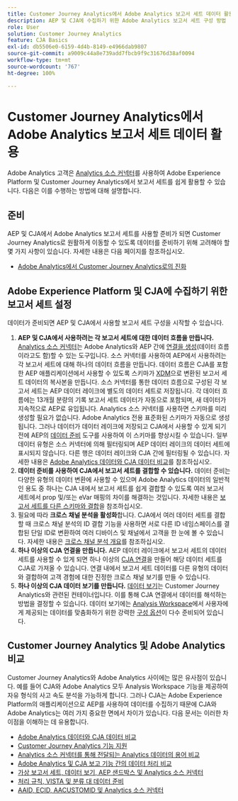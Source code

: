```yaml
---
title: Customer Journey Analytics에서 Adobe Analytics 보고서 세트 데이터 활용
description: AEP 및 CJA에 수집하기 위한 Adobe Analytics 보고서 세트 구성 방법
role: User
solution: Customer Journey Analytics
feature: CJA Basics
exl-id: db5506e0-6159-4d4b-8149-e4966dab9807
source-git-commit: a9009c44a8e739add7fbcb9f9c31676d38af0094
workflow-type: tm+mt
source-wordcount: '767'
ht-degree: 100%

---
```


# Customer Journey Analytics에서 Adobe Analytics 보고서 세트 데이터 활용

Adobe Analytics 고객은 [Analytics 소스 커넥터](https://experienceleague.adobe.com/docs/experience-platform/sources/connectors/adobe-applications/analytics.html?lang=ko)를 사용하여 Adobe Experience Platform 및 Customer Journey Analytics에서 보고서 세트를 쉽게 활용할 수 있습니다. 다음은 이를 수행하는 방법에 대해 설명합니다.

## 준비

AEP 및 CJA에서 Adobe Analytics 보고서 세트를 사용할 준비가 되면 Customer Journey Analytics로 원활하게 이동할 수 있도록 데이터를 준비하기 위해 고려해야 할 몇 가지 사항이 있습니다. 자세한 내용은 다음 페이지를 참조하십시오.

* [Adobe Analytics에서 Customer Journey Analytics로의 진화](/help/getting-started/aa-to-cja.md)

## Adobe Experience Platform 및 CJA에 수집하기 위한 보고서 세트 설정

데이터가 준비되면 AEP 및 CJA에서 사용할 보고서 세트 구성을 시작할 수 있습니다.

1. **AEP 및 CJA에서 사용하려는 각 보고서 세트에 대한 데이터 흐름을 만듭니다.** [Analytics 소스 커넥터](https://experienceleague.adobe.com/docs/experience-platform/sources/connectors/adobe-applications/analytics.html?lang=ko)는 Adobe Analytics와 AEP 간에 [연결을 생성](/help/connections/create-connection.md)(데이터 흐름이라고도 함)할 수 있는 도구입니다. 소스 커넥터를 사용하여 AEP에서 사용하려는 각 보고서 세트에 대해 하나의 데이터 흐름을 만듭니다. 데이터 흐름은 CJA를 포함한 AEP 애플리케이션에서 사용할 수 있도록 스키마가 [XDM](https://experienceleague.adobe.com/docs/platform-learn/tutorials/schemas/schemas-and-experience-data-model.html?lang=ko)으로 변환된 보고서 세트 데이터의 복사본을 만듭니다. 소스 커넥터를 통한 데이터 흐름으로 구성된 각 보고서 세트는 AEP 데이터 레이크에 별도의 데이터 세트로 저장됩니다. 각 데이터 흐름에는 13개월 분량의 기록 보고서 세트 데이터가 자동으로 포함되며, 새 데이터가 지속적으로 AEP로 유입됩니다. Analytics 소스 커넥터를 사용하면 스키마를 미리 생성할 필요가 없습니다. Adobe Analytics 전용 표준화된 스키마가 자동으로 생성됩니다. 그러나 데이터가 데이터 레이크에 저장되고 CJA에서 사용할 수 있게 되기 전에 AEP의 [데이터 준비](https://experienceleague.adobe.com/docs/experience-platform/data-prep/home.html?lang=ko) 도구를 사용하여 이 스키마를 향상시킬 수 있습니다. 일부 데이터 유형은 소스 커넥터에 의해 필터링되며 AEP 데이터 레이크의 데이터 세트에 표시되지 않습니다. 다른 행은 데이터 레이크와 CJA 간에 필터링될 수 있습니다. 자세한 내용은 [Adobe Analytics 데이터와 CJA 데이터 비교](/help/troubleshooting/compare.md)를 참조하십시오.
1. **데이터 준비를 사용하여 CJA에서 보고서 세트를 결합할 수 있습니다.** 데이터 준비는 다양한 유형의 데이터 변환에 사용할 수 있으며 Adobe Analytics 데이터의 일반적인 용도 중 하나는 CJA 내에서 보고서 세트를 쉽게 결합할 수 있도록 여러 보고서 세트에서 prop 및/또는 eVar 매핑의 차이를 해결하는 것입니다. 자세한 내용은 [보고서 세트를 다른 스키마와 결합](/help/use-cases/aa-data/combine-report-suites.md)을 참조하십시오.
1. 필요에 따라 **크로스 채널 분석을 활성화**&#x200B;합니다. CJA에서 여러 데이터 세트를 결합할 때 크로스 채널 분석의 ID 결합 기능을 사용하면 서로 다른 ID 네임스페이스를 결합된 단일 ID로 변환하여 여러 디바이스 및 채널에서 고객을 한 눈에 볼 수 있습니다. 자세한 내용은 [크로스 채널 분석 개요](/help/cca/overview.md)를 참조하십시오.
1. **하나 이상의 CJA 연결을 만듭니다.** AEP 데이터 레이크에서 보고서 세트의 데이터 세트를 사용할 수 있게 되면 하나 이상의 [CJA 연결](/help/connections/overview.md)을 만들어 해당 데이터 세트를 CJA로 가져올 수 있습니다. 연결 내에서 보고서 세트 데이터를 다른 유형의 데이터와 결합하여 고객 경험에 대한 진정한 크로스 채널 보기를 만들 수 있습니다.
1. **하나 이상의 CJA 데이터 보기를 만듭니다.** [데이터 보기](/help/data-views/data-views.md)는 Customer Journey Analytics와 관련된 컨테이너입니다. 이를 통해 CJA 연결에서 데이터를 해석하는 방법을 결정할 수 있습니다. 데이터 보기에는 [Analysis Workspace](/help/analysis-workspace/home.md)에서 사용자에게 제공되는 데이터를 맞춤화하기 위한 강력한 [구성 옵션](/help/data-views/create-dataview.md)이 다수 준비되어 있습니다.

## Customer Journey Analytics 및 Adobe Analytics 비교

Customer Journey Analytics와 Adobe Analytics 사이에는 많은 유사점이 있습니다. 예를 들어 CJA와 Adobe Analytics 모두 Analysis Workspace 기능을 제공하여 자유 형식의 사고 속도 분석을 가능하게 합니다. 그러나 CJA는 Adobe Experience Platform의 애플리케이션으로 AEP를 사용하여 데이터를 수집하기 때문에 CJA와 Adobe Analytics는 여러 가지 중요한 면에서 차이가 있습니다. 다음 문서는 이러한 차이점을 이해하는 데 유용합니다.

* [Adobe Analytics 데이터와 CJA 데이터 비교](/help/troubleshooting/compare.md)
* [Customer Journey Analytics 기능 지원](/help/getting-started/aa-vs-cja/cja-aa.md)
* [Analytics 소스 커넥터를 통해 전달되는 Analytics 데이터의 용어 비교](/help/getting-started/aa-vs-cja/terminology.md)
* [Adobe Analytics 및 CJA 보고 기능 간의 데이터 처리 비교](/help/getting-started/aa-vs-cja/data-processing-comparisons.md)
* [가상 보고서 세트, 데이터 보기, AEP 샌드박스 및 Analytics 소스 커넥터](/help/getting-started/aa-vs-cja/vrs-dataview-sandbox-adc.md)
* [처리 규칙, VISTA 및 분류 대 데이터 준비](/help/getting-started/aa-vs-cja/pr-vista-dataprep.md)
* [AAID, ECID, AACUSTOMID 및 Analytics 소스 커넥터](/help/getting-started/aa-vs-cja/aaid-ecid-adc.md)
